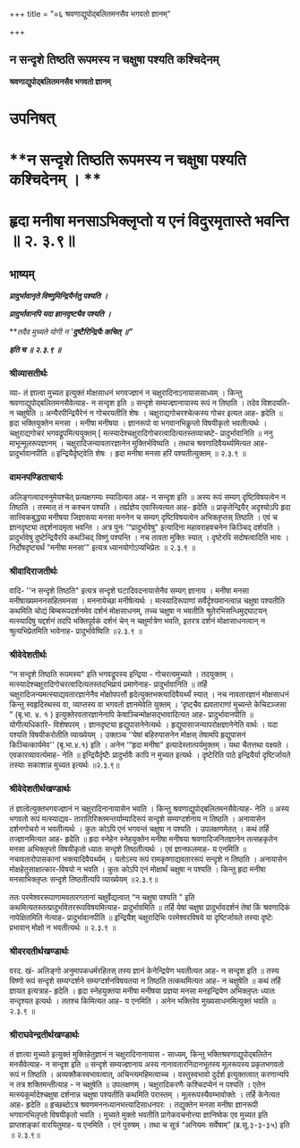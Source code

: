 +++
title = "०६ श्रवणाद्युपोद्बलितमनसैव भगवतो ज्ञानम्"

+++


## न सन्दृशे तिष्ठति रूपमस्य न चक्षुषा पश्यति कश्चिदेनम्

**श्रवणाद्युपोद्बलितमनसैव भगवतो ज्ञानम्**

# **उपनिषत्**

# **न सन्दृशे तिष्ठति रूपमस्य न चक्षुषा पश्यति कश्चिदेनम् । **

# **हृदा मनीषा मनसाऽभिक्लृप्तो य एनं विदुरमृतास्ते भवन्ति ॥ २. ३.९॥**

## **भाष्यम्**

***प्रादुर्भावानृते विष्णुमिन्द्रियैर्नतु पश्यति ।***

***प्रादुर्भावानपि यदा ज्ञानदृष्ट्यैव पश्यति ।***

***तदैव मुच्यते योगी न '**दुष्टैरिन्द्रियैः कचित् ॥”***

***इति च ॥ २.३.९ ॥***

### **श्रीव्यासतीर्थः**

व्या- तं ज्ञात्वा मुच्यत इत्युक्तं मोक्षसाधनं भगवज्ज्ञानं न चक्षुरादिनाऽनायाससाध्यम् । किन्तु श्रवणाद्युपोद्बलितमनसैवेत्याह- न सन्दृश इति ॥ सन्दृशे सम्यज्ज्ञानायास्य रूपं न तिष्ठति । तदेव विशदयति- न चक्षुषेति ॥ अन्यैरपीन्द्रियैरेनं न गोचरयतीति शेषः । चक्षुराद्यगोचरश्चेत्कस्य गोचर इत्यत आह- हृदेति ॥ हृदा भक्तियुक्तेन मनसा । मनीषा मनीषया । ज्ञानरूपो वा भगवानभिकॢप्तो विषयीकृतो भवतीत्यर्थः । चक्षुराद्यगोचरं भगवद्रूपमित्ययुक्तम् \[ मत्स्यादेश्चक्षुरादिगोचरत्वादित्यतस्तव्याचष्टे- प्रादुर्भावानिति ॥ ननु माभून्मूलरूपज्ञानम् । चक्षुरादिजन्यावतारज्ञानेन मुक्तिर्भविष्यति । तथाच श्रवणादिवैयर्थ्यमित्यत आह- प्रादुर्भावानपीति ॥ इन्द्रियैर्दृष्ट्वेति शेषः । हृदा मनीषा मनसा हरिं पश्यतीत्युक्तम् ॥ २.३.९ ॥

### **वामनपण्डिताचार्यः**

अलिङ्गत्वादननुमेयश्चेत् प्रत्यक्षगम्यः स्यादित्यत आह- न सन्दृश इति ॥ अस्य रूपं सम्यग् दृष्टिविषयत्वेन न तिष्ठति । तस्मात् तं न कश्चन पश्यति । तर्ह्यज्ञेय एवास्त्वित्यत आह- हृदेति ॥ प्राकृतेन्द्रियैर् अदृश्योऽपि हृदा सात्त्विकबुद्ध्या मनीषया जिज्ञासया मनसा मननेन च सम्यग् दृष्टिविषयत्वेन अभिक्लृप्तस् तिष्ठति । एवं च ज्ञानदृष्ट्या तद्दर्शनादमृता भवन्ति । अत्र पुनः ‘“प्रादुर्भावेषु" इत्यादिना महावराहवचनेन किञ्चिद् दर्शयति । प्रादुर्भावेषु दुष्टेन्द्रियैरपि कथञ्चिद् विष्णुं पश्यन्ति । नच तावता मुक्तिः स्यात् । दृष्टेरपि सदोषत्वादिति भावः । निर्दोषदृष्ट्यर्थं "मनीषा मनसा’” इत्यत्र ध्यानयोगोऽप्यभिप्रेतः ॥ २.३.९ ॥

### **श्रीवादिराजतीर्थ**ः 

वादि- ''न सन्दृशे तिष्ठति" इत्यत्र सन्दृशे घटादिवदनायासेनैव सम्यग् ज्ञानाय । मनीषा मनसा मनीषाख्यमननसहितमनसा । मननायेच्छा मनीषेत्यर्थः । मत्स्यादिरूपाणां सर्वैर्दृश्यमानत्वान्न चक्षुषा पश्यतीति कथमिति चोद्यं बिम्बरूपदर्शनमेव दर्शनं मोक्षसाधनम्, तच्च चक्षुषा न भवतीति श्रुतेरभिसन्धिमुद्घाटयन् मत्स्यादिषु यद्दर्शनं तदपि भक्तिपूर्वकं दर्शनं चेन् न चक्षुर्मात्रेण भवति, इतरत्र दर्शनं मोक्षासाधनत्वान् न श्रुत्यभिप्रेतमिति भावेनाह- प्रादुर्भावेष्विति ॥२.३.९ ॥

### **श्रीवेदेशतीर्थः**

“न सन्दृशे तिष्ठति रूपमस्य" इति भगवद्रूपस्य इन्द्रिया - गोचरत्वमुच्यते । तदयुक्तम् । मत्स्यादेश्चक्षुरादिगोचरत्वादित्यतस्तदभिप्रायं प्रमाणेनाह- प्रादुर्भावानिति ॥ तर्हि चक्षुरादिजन्यमत्स्याद्यवतारज्ञानेनैव मोक्षोपपत्तौ हृदेत्युक्तभक्त्यादिवैयर्थ्यं स्यात् । नच नावतारज्ञानं मोक्षसाधनं किन्तु स्वहृदिस्थस्य वा, व्याप्तस्य वा भगवतो ज्ञानमेवेति युक्तम् । ‘दृष्ट्चैव ह्यवताराणां मुच्यन्ते केचिदञ्जसा ” (बृ.भा. ४. १ ) इत्युक्तेरवतारज्ञानेनापि केषाञ्चिन्मोक्षसद्भावादित्यत आह- प्रादुर्भावानपीति ॥ योगीत्यधिकारि- विशेषपरम् । ज्ञानदृष्ट्या हृद्युपासनेनेत्यर्थः । हृद्युपासाजन्यापरोक्षज्ञानेनेति वार्थः । यदा पश्यति विषयीकरोतीति व्याख्येयम् । उक्तञ्च ‘‘येषां बहिरुपासनेन मोक्षस् तेषामपि हृद्युपासनं किञ्चित्कार्यमेव'' (बृ.भा.४.१) इति । अनेन ‘“हृदा मनीषा" इत्यादेस्तात्पर्यमुक्तम् । यथा चैतत्तथा वक्ष्यते । एवकारव्यावर्त्यमाह- नेति ॥ इन्द्रियैर्दृष्टैः प्रादुर्भावैः कापि न मुच्यत इत्यर्थः । दृष्टेरिति पाठे इन्द्रियैर्या दृष्टिर्जायते तस्याः सकाशान्न मुच्यत इत्यर्थः ॥२.३.९॥

### **श्रीवेदेशतीर्थखण्डार्थः**

तं ज्ञात्वेत्युक्तभगवज्ज्ञानं न चक्षुरादिनानायासेन भवति । किन्तु श्रवणाद्युपोद्बलितमनसैवेत्याह- नेति ॥ अस्य भगवतो रूपं मत्स्याद्यव- तारातिरिक्तमन्तर्याम्यादिरूपं सन्दृशे सम्यग्दर्शनाय न तिष्ठति । अनायासेन दर्शनगोचरो न भवतीत्यर्थः । कुतः कोऽपि एनं भगवन्तं चक्षुषा न पश्यति । उपलक्षणमेतत् । कथं तर्हि तज्ज्ञानमित्यत आह- हृदेति ॥ हृदा स्नेहेन स्नेहयुक्तेन मनीषा मनीषया श्रवणादिजनितज्ञानेन तत्सहकृतेन मनसा अभिक्लृप्तो विषयीकृतो ध्यातः सन्दृशे तिष्ठतीत्यर्थः । एवं ज्ञानफलमाह- य एनमिति ॥ नचावतारोपासकानां भक्त्यादिवैयर्थ्यम् । यतोऽस्य रूपं रामकृष्णाद्यवताररूपं सन्दृशे न तिष्ठति । अनायासेन मोक्षहेतुसाक्षात्कार-विषयो न भवति । कुतः कोऽपि एनं मोक्षार्थं चक्षुषा न पश्यति । किन्तु हृदा मनीषा मनसाभिक्लृप्तः सन्दृशे तिष्ठतीत्यपि व्याख्येयम् ॥२.३.९॥

ततः परमेश्वररूपाणामवतारगतानां चक्षुर्वेद्यत्वात् “न चक्षुषा पश्यति " इति कथमित्यतस्तत्प्रादुर्भावेतररूपविषयमित्याह- प्रादुर्भावमिति ॥ तर्हि येषां चक्षुषा प्रादुर्भावदर्शनं तेषां किं श्रवणादिकं नापेक्षितमिति नेत्याह- प्रादुर्भावानपीति ॥ इन्द्रियैश् चक्षुरादिभिः परमेश्वरविषये या दृष्टिर्जायते तस्या दृष्टेः प्रभावान् मोक्षो न भवतीत्यर्थः ॥ २.३.९ ॥

### **श्रीवरदतीर्थखण्डार्थः**

वरद. खं- अलिङ्गो अनुमापकधर्मरहितस् तस्य ज्ञानं केनेन्द्रियेण भवतीत्यत आह- न सन्दृश इति ॥ तस्य विष्णो रूपं सन्दृशे सम्यग्दर्शने सम्यग्दर्शनविषयतया न तिष्ठति तत्कथमित्यत आह- न चक्षुषेति ॥ कथं तर्हि ज्ञायत इत्यत्राह- हृदेति । हृदा स्नेहयुक्तया मनीषा मनीषया प्रज्ञया मनसा मनइन्द्रियेण अभिक्लृप्तः ध्यातः सन्दृश्यत इत्यर्थः । ततश्च किमित्यत आह- य एनमिति । अनेन भक्तिरेव मुख्यसाधनमित्युक्तं भवति ॥२.३.९ ॥

### **श्रीराघवेन्द्रतीर्थखण्डार्थः**

तं ज्ञात्वा मुच्यते इत्युक्तं मुक्तिहेतुज्ञानं न चक्षुरादिनानायास - साध्यम्, किन्तु भक्तिश्रवणाद्युपोद्बलितेन मनसैवेत्याह- न सन्दृश इति ॥ सन्दृशे सम्यज्ज्ञानाय अस्य नानावतारनिदानभूतस्य मूलरूपस्य प्रकृतभगवतो रूपं न तिष्ठति । अव्यक्तैकस्वभावत्वात्, अचिन्त्यमहिमत्वाच्च । वस्तुस्वभावो दुर्दर्श इत्युक्तत्वात् करणान्यपि न तत्र शक्तिमन्तीत्याह - न चक्षुषेति ॥ उपलक्षणम् । चक्षुरादिकरणैः कश्चिदप्येनं न पश्यति । एतेन मत्स्यकूर्मादेश्चक्षुषा दर्शनान्न चक्षुषा पश्यतीति कथमिति परास्तम् । मूलरूपस्यैवम्भावोक्तेः । तर्हि केनेत्यत आह- हृदेति ॥ हृच्छब्दोऽत्र श्रवणमननध्यानभत्त्यादिसाधनपरः । तद्युक्तेन मनसा मनीषा ज्ञानरूपी भगवानभिलृप्तो विषयीकृतो भवति । मुच्यते मुक्तो भवतीति प्रागेकवचनोत्त्या ज्ञानिष्वेक एव मुच्यत इति प्राप्तशङ्कां वारयितुमाह- य एनमिति । एनं पुरुषम् । तथा च सूत्रं “अनियमः सर्वेषाम्” (ब्र.सू.३-३-३५) इति ॥ २.३.९॥

